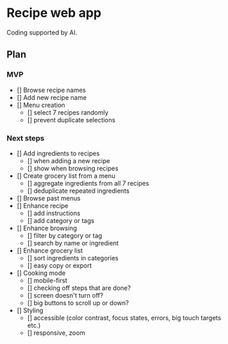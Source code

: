 # Recipe web app

Coding supported by AI.


## Plan

### MVP
- [] Browse recipe names
- [] Add new recipe name
- [] Menu creation
    - [] select 7 recipes randomly
    - [] prevent duplicate selections

### Next steps
- [] Add ingredients to recipes
    - [] when adding a new recipe
    - [] show when browsing recipes
- [] Create grocery list from a menu
    - [] aggregate ingredients from all 7 recipes
    - [] deduplicate repeated ingredients
- [] Browse past menus
- [] Enhance recipe
    - [] add instructions
    - [] add category or tags
- [] Enhance browsing
    - [] filter by category or tag
    - [] search by name or ingredient
- [] Enhance grocery list
    - [] sort ingredients in categories
    - [] easy copy or export
- [] Cooking mode
    - [] mobile-first
    - [] checking off steps that are done?
    - [] screen doesn't turn off?
    - [] big buttons to scroll up or down?
- [] Styling
    - [] accessible (color contrast, focus states, errors, big touch targets etc.)
    - [] responsive, zoom